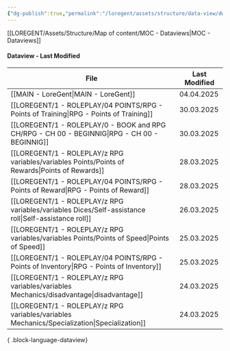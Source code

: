```yaml
---
{"dg-publish":true,"permalink":"/loregent/assets/structure/data-view/dw-last-modified/"}
---
```



[[LOREGENT/Assets/Structure/Map of content/MOC - Dataviews\|MOC - Dataviews]]

#### Dataview - Last Modified

| File                                                                                                    | Last Modified |
| ------------------------------------------------------------------------------------------------------- | ------------- |
| [[MAIN - LoreGent\|MAIN - LoreGent]]                                                                 | 04.04.2025    |
| [[LOREGENT/1 - ROLEPLAY/04 POINTS/RPG - Points of Training\|RPG - Points of Training]]               | 30.03.2025    |
| [[LOREGENT/1 - ROLEPLAY/0 - BOOK and RPG CH/RPG - CH 00 - BEGINNIG\|RPG - CH 00 - BEGINNIG]]         | 30.03.2025    |
| [[LOREGENT/1 - ROLEPLAY/z RPG variables/variables Points/Points of Rewards\|Points of Rewards]]      | 28.03.2025    |
| [[LOREGENT/1 - ROLEPLAY/04 POINTS/RPG - Points of Reward\|RPG - Points of Reward]]                   | 28.03.2025    |
| [[LOREGENT/1 - ROLEPLAY/z RPG variables/variables Dices/Self-assistance roll\|Self-assistance roll]] | 26.03.2025    |
| [[LOREGENT/1 - ROLEPLAY/z RPG variables/variables Points/Points of Speed\|Points of Speed]]          | 25.03.2025    |
| [[LOREGENT/1 - ROLEPLAY/04 POINTS/RPG - Points of Inventory\|RPG - Points of Inventory]]             | 25.03.2025    |
| [[LOREGENT/1 - ROLEPLAY/z RPG variables/variables Mechanics/disadvantage\|disadvantage]]             | 24.03.2025    |
| [[LOREGENT/1 - ROLEPLAY/z RPG variables/variables Mechanics/Specialization\|Specialization]]         | 24.03.2025    |

{ .block-language-dataview}